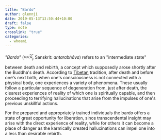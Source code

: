 ```yaml
---
title: "Bardo"
author: glennji
date: 2019-05-13T13:50:44+10:00
draft: false
type: note
crosslink: "true"
categories:
  - whoami
---
```

*"Bardo"* (བར་དོ, Sanskrit: *antarabhāva*) refers to an "intermediate state" between death and rebirth, a concept which supposedly arose shortly after the Buddha's death. According to <a title="Tibet" href="https://en.wikipedia.org/wiki/Tibet">Tibetan</a> tradition, after death and before one's next birth, when one's consciousness is not connected with a physical body, one experiences a variety of phenomena. These usually follow a particular sequence of degeneration from, just after death, the clearest experiences of reality of which one is spiritually capable, and then proceeding to terrifying hallucinations that arise from the impulses of one's previous unskillful actions.

For the prepared and appropriately trained individuals the bardo offers a state of great opportunity for liberation, since transcendental insight may arise with the direct experience of reality, while for others it can become a place of danger as the karmically created hallucinations can impel one into a less than desirable rebirth.
